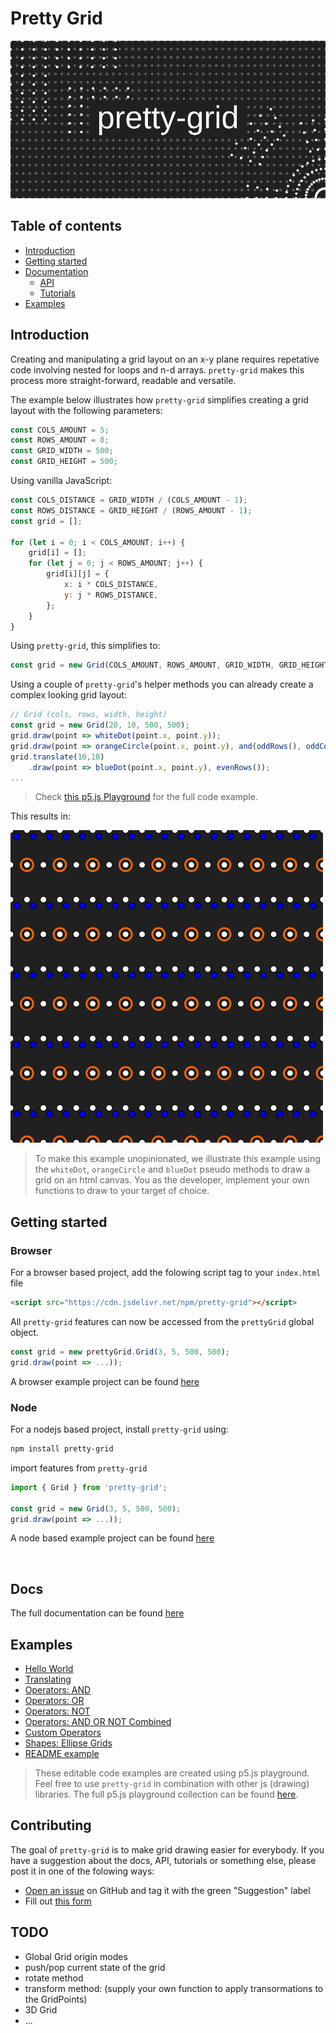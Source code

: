 # Pretty Grid

![intro](assets/banner.png)

## Table of contents

-   [Introduction](#introduction)
-   [Getting started](#getting-started)
-   [Documentation](https://github.com/VadimGouskov/pretty-grid/wiki)
    -   [API](https://github.com/VadimGouskov/pretty-grid/wiki/API)
    -   [Tutorials](https://github.com/VadimGouskov/pretty-grid/wiki/tutorials)
-   [Examples](#examples)

## Introduction

Creating and manipulating a grid layout on an x-y plane requires repetative code involving nested for loops and n-d arrays. `pretty-grid` makes this process more straight-forward, readable and versatile.

The example below illustrates how `pretty-grid` simplifies creating a grid layout with the following parameters:

```js
const COLS_AMOUNT = 5;
const ROWS_AMOUNT = 8;
const GRID_WIDTH = 500;
const GRID_HEIGHT = 500;
```

Using vanilla JavaScript:

```js
const COLS_DISTANCE = GRID_WIDTH / (COLS_AMOUNT - 1);
const ROWS_DISTANCE = GRID_HEIGHT / (ROWS_AMOUNT - 1);
const grid = [];

for (let i = 0; i < COLS_AMOUNT; i++) {
    grid[i] = [];
    for (let j = 0; j < ROWS_AMOUNT; j++) {
        grid[i][j] = {
            x: i * COLS_DISTANCE,
            y: j * ROWS_DISTANCE,
        };
    }
}
```

Using `pretty-grid`, this simplifies to:

```js
const grid = new Grid(COLS_AMOUNT, ROWS_AMOUNT, GRID_WIDTH, GRID_HEIGHT);
```

Using a couple of `pretty-grid`'s helper methods you can already create a complex looking grid layout:

```js
// Grid (cols, rows, width, height)
const grid = new Grid(20, 10, 500, 500);
grid.draw(point => whiteDot(point.x, point.y));
grid.draw(point => orangeCircle(point.x, point.y), and(oddRows(), oddCols()));
grid.translate(10,10)
    .draw(point => blueDot(point.x, point.y), evenRows());
...
```

> Check [this p5.js Playground](https://editor.p5js.org/VadimGouskov/sketches/6CiLATPQ2) for the full code example.

This results in:

![intro](assets/intro.png)

> To make this example unopinionated, we illustrate this example using the `whiteDot`, `orangeCircle` and `blueDot` pseudo methods to draw a grid on an html canvas. You as the developer, implement your own functions to draw to your target of choice.

## Getting started

### Browser

For a browser based project, add the folowing script tag to your `index.html` file

```html
<script src="https://cdn.jsdelivr.net/npm/pretty-grid"></script>
```

All `pretty-grid` features can now be accessed from the `prettyGrid` global object.

```js
const grid = new prettyGrid.Grid(3, 5, 500, 500);
grid.draw(point => ...));
```

A browser example project can be found [here](https://github.com/VadimGouskov/pretty-grid/tree/main/examples/browser-simple-p5)

### Node

For a nodejs based project, install `pretty-grid` using:

```bash
npm install pretty-grid
```

import features from `pretty-grid`

```js
import { Grid } from 'pretty-grid';

const grid = new Grid(3, 5, 500, 500);
grid.draw(point => ...));
```

A node based example project can be found [here](https://github.com/VadimGouskov/pretty-grid/tree/main/examples/node-typescript-p5)

<br />

## Docs

The full documentation can be found [here](https://github.com/VadimGouskov/pretty-grid/wiki)

## Examples

-   [Hello World](https://editor.p5js.org/VadimGouskov/sketches/m7-A9JZzn)
-   [Translating](https://editor.p5js.org/VadimGouskov/sketches/z5YkEcAWR)
-   [Operators: AND](https://editor.p5js.org/VadimGouskov/sketches/mp0Y_3N-S)
-   [Operators: OR](https://editor.p5js.org/VadimGouskov/sketches/TsPk41HtS)
-   [Operators: NOT](https://editor.p5js.org/VadimGouskov/sketches/Y8WipTN7U)
-   [Operators: AND OR NOT Combined](https://editor.p5js.org/VadimGouskov/sketches/owm9JDEHe)
-   [Custom Operators](https://editor.p5js.org/VadimGouskov/sketches/mHWaqUVFP)
-   [Shapes: Ellipse Grids](https://editor.p5js.org/VadimGouskov/sketches/gDVloSS0J)
-   [README example](https://editor.p5js.org/VadimGouskov/sketches/6CiLATPQ2)

> These editable code examples are created using p5.js playground. Feel free to use `pretty-grid` in combination with other js (drawing) libraries. The full p5.js playground collection can be found [here](https://editor.p5js.org/VadimGouskov/collections/1uEQLKloQ).

## Contributing

The goal of `pretty-grid` is to make grid drawing easier for everybody.
If you have a suggestion about the docs, API, tutorials or somethıng else, please post it in one of the folowing ways:

-   [Open an issue](https://github.com/VadimGouskov/pretty-grid/issues) on GitHub and tag it with the green "Suggestion" label
-   Fill out [this form](https://forms.office.com/r/Pz7nQk2iBA)

## TODO

-   Global Grid origin modes
-   push/pop current state of the grid
-   rotate method
-   transform method: (supply your own function to apply transormations to the GridPoints)
-   3D Grid
-   ...

